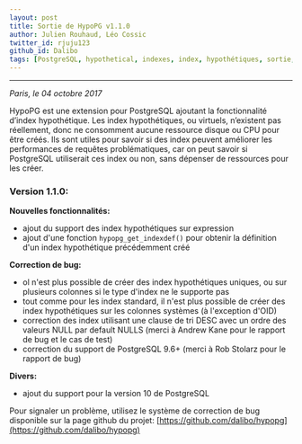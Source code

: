 ```yaml
---
layout: post
title: Sortie de HypoPG v1.1.0
author: Julien Rouhaud, Léo Cossic
twitter_id: rjuju123
github_id: Dalibo
tags: [PostgreSQL, hypothetical, indexes, index, hypothétiques, sortie, version, hypopg]
---
```


---
*Paris, le 04 octobre 2017*

HypoPG est une extension pour PostgreSQL ajoutant la fonctionnalité d’index
hypothétique. Les index hypothétiques, ou virtuels, n’existent pas réellement,
donc ne consomment aucune ressource disque ou CPU pour être créés. Ils sont
utiles pour savoir si des index peuvent améliorer les performances de requêtes
problématiques, car on peut savoir si PostgreSQL utiliserait ces index ou non,
sans dépenser de ressources pour les créer.

<!--MORE-->

### Version 1.1.0:

**Nouvelles fonctionnalités:**

   * ajout du support des index hypothétiques sur expression
   * ajout d'une fonction `hypopg_get_indexdef()` pour obtenir la définition
     d'un index hypothétique précédemment créé

**Correction de bug:**

   * ol n'est plus possible de créer des index hypothétiques uniques, ou sur
     plusieurs colonnes si le type d'index ne le supporte pas
   * tout comme pour les index standard, il n'est plus possible de créer des
     index hypothétiques sur les colonnes systèmes (à l'exception d'OID)
   * correction des index utilisant une clause de tri DESC avec un ordre des
     valeurs NULL par default NULLS (merci à Andrew Kane pour le rapport de bug
     et le cas de test)
   * correction du support de PostgreSQL 9.6+ (merci à Rob Stolarz pour le
     rapport de bug)

**Divers:**

   * ajout du support pour la version 10 de PostgreSQL



Pour signaler un problème, utilisez le système de correction de bug disponible
sur la page github du projet:
[https://github.com/dalibo/hypopg](https://github.com/dalibo/hypopg)
